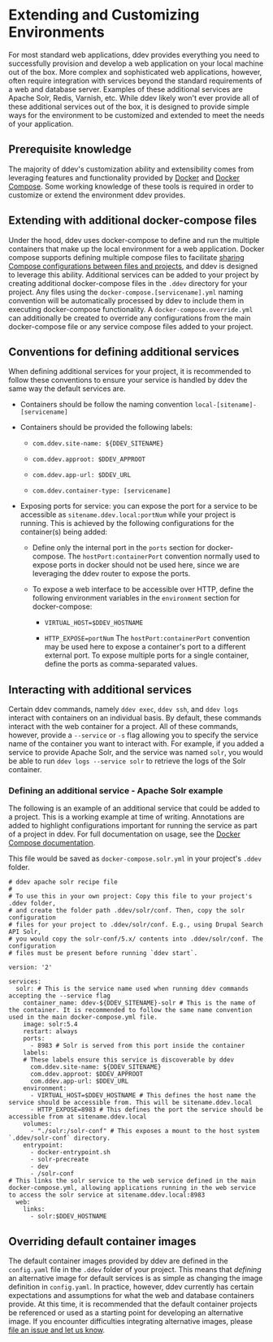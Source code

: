<h1>Extending and Customizing Environments</h1>
For most standard web applications, ddev provides everything you need to successfully provision and develop a web application on your local machine out of the box. More complex and sophisticated web applications, however, often require integration with services beyond the standard requirements of a web and database server. Examples of these additional services are Apache Solr, Redis, Varnish, etc. While ddev likely won't ever provide all of these additional services out of the box, it is designed to provide simple ways for the environment to be customized and extended to meet the needs of your application.

## Prerequisite knowledge
The majority of ddev's customization ability and extensibility comes from leveraging features and functionality provided by [Docker](https://docs.docker.com/) and [Docker Compose](https://docs.docker.com/compose/overview/). Some working knowledge of these tools is required in order to customize or extend the environment ddev provides.

## Extending with additional docker-compose files
Under the hood, ddev uses docker-compose to define and run the multiple containers that make up the local environment for a web application. Docker compose supports defining multiple compose files to facilitate [sharing Compose configurations between files and projects](https://docs.docker.com/compose/extends/), and ddev is designed to leverage this ability. Additional services can be added to your project by creating additional docker-compose files in the `.ddev` directory for your project. Any files using the `docker-compose.[servicename].yml` naming convention will be automatically processed by ddev to include them in executing docker-compose functionality. A `docker-compose.override.yml` can additionally be created to override any configurations from the main docker-compose file or any service compose files added to your project.

## Conventions for defining additional services
When defining additional services for your project, it is recommended to follow these conventions to ensure your service is handled by ddev the same way the default services are.

- Containers should be follow the naming convention `local-[sitename]-[servicename]`

- Containers should be provided the following labels:

  - `com.ddev.site-name: ${DDEV_SITENAME}`

  - `com.ddev.approot: $DDEV_APPROOT`

  - `com.ddev.app-url: $DDEV_URL`

  - `com.ddev.container-type: [servicename]`

- Exposing ports for service: you can expose the port for a service to be accessible as `sitename.ddev.local:portNum` while your project is running. This is achieved by the following configurations for the container(s) being added:

  - Define only the internal port in the `ports` section for docker-compose. The `hostPort:containerPort` convention normally used to expose ports in docker should not be used here, since we are leveraging the ddev router to expose the ports.

  - To expose a web interface to be accessible over HTTP, define the following environment variables in the `environment` section for docker-compose:

    - `VIRTUAL_HOST=$DDEV_HOSTNAME`

    - `HTTP_EXPOSE=portNum` The `hostPort:containerPort` convention may be used here to expose a container's port to a different external port. To expose multiple ports for a single container, define the ports as comma-separated values.

## Interacting with additional services
Certain ddev commands, namely `ddev exec`, `ddev ssh`, and `ddev logs` interact with containers on an individual basis. By default, these commands interact with the web container for a project. All of these commands, however, provide a `--service` or `-s` flag allowing you to specify the service name of the container you want to interact with. For example, if you added a service to provide Apache Solr, and the service was named `solr`, you would be able to run `ddev logs --service solr` to retrieve the logs of the Solr container.

### Defining an additional service - Apache Solr example
The following is an example of an additional service that could be added to a project. This is a working example at time of writing. Annotations are added to highlight configurations important for running the service as part of a project in ddev. For full documentation on usage, see the [Docker Compose documentation](https://docs.docker.com/compose/overview/).

This file would be saved as `docker-compose.solr.yml` in your project's `.ddev` folder.

```
# ddev apache solr recipe file
#
# To use this in your own project: Copy this file to your project's .ddev folder,
# and create the folder path .ddev/solr/conf. Then, copy the solr configuration
# files for your project to .ddev/solr/conf. E.g., using Drupal Search API Solr, 
# you would copy the solr-conf/5.x/ contents into .ddev/solr/conf. The configuration
# files must be present before running `ddev start`.

version: '2'

services:
  solr: # This is the service name used when running ddev commands accepting the --service flag
    container_name: ddev-${DDEV_SITENAME}-solr # This is the name of the container. It is recommended to follow the same name convention used in the main docker-compose.yml file.
    image: solr:5.4
    restart: always
    ports:
      - 8983 # Solr is served from this port inside the container
    labels:
    # These labels ensure this service is discoverable by ddev
      com.ddev.site-name: ${DDEV_SITENAME}
      com.ddev.approot: $DDEV_APPROOT
      com.ddev.app-url: $DDEV_URL
    environment:
      - VIRTUAL_HOST=$DDEV_HOSTNAME # This defines the host name the service should be accessible from. This will be sitename.ddev.local
      - HTTP_EXPOSE=8983 # This defines the port the service should be accessible from at sitename.ddev.local
    volumes:
      - "./solr:/solr-conf" # This exposes a mount to the host system `.ddev/solr-conf` directory.
    entrypoint:
      - docker-entrypoint.sh
      - solr-precreate
      - dev
      - /solr-conf
# This links the solr service to the web service defined in the main docker-compose.yml, allowing applications running in the web service to access the solr service at sitename.ddev.local:8983
  web:
    links:
      - solr:$DDEV_HOSTNAME
```

## Overriding default container images
The default container images provided by ddev are defined in the `config.yaml` file in the `.ddev` folder of your project. This means that _defining_ an alternative image for default services is as simple as changing the image definition in `config.yaml`. In practice, however, ddev currently has certain expectations and assumptions for what the web and database containers provide. At this time, it is recommended that the default container projects be referenced or used as a starting point for developing an alternative image. If you encounter difficulties integrating alternative images, please [file an issue and let us know](https://github.com/drud/ddev/issues/new).
